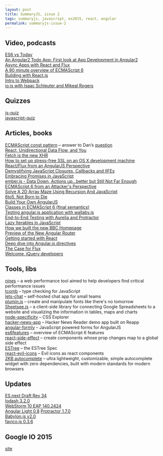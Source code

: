```yaml
---
layout: post
title: SummaryJS, issue 2
tags: summaryjs, javascript, es2015, react, angular
permalink: summaryjs-issue-2
---
```


Video, podcasts
---------------

[ES6 vs Today](https://www.youtube.com/watch?v=6tgbrN0vyec)   
[An Angular2 Todo App: First look at App Development in Angular2](https://www.youtube.com/watch?v=uD6Okha_Yj0)  
[Async Apps with React and Flux](https://www.youtube.com/watch?v=jnOAbsBsd4g)  
[A 90 minute overview of ECMAScript 6](http://www.2ality.com/2015/02/using-es6-today-minsk.html)  
[Building with React.js](http://thewebplatform.libsyn.com/31-building-with-reactjs)  
[Intro to Webpack](https://egghead.io/lessons/javascript-intro-to-webpack)  
[io.js with Isaac Schleuter and Mikeal Rogers](http://devchat.tv/js-jabber/147-jsj-io-js-with-isaac-schleuter-and-mikeal-rogers)

Quizzes
-------

[js-quiz](http://davidshariff.com/js-quiz)  
[javascript-quiz](http://perfectionkills.com/javascript-quiz/)

Articles, books
---------------

[ECMAScript const pattern](https://github.com/mozilla/addon-sdk/wiki/Coding-style-guide#variables) – answer to Dan’s [question](https://twitter.com/dan_abramov/status/565999273821888512)  
[React, Unidirectional Data Flow, and You](https://speakerdeck.com/dougneiner/react-unidirectional-data-flow-and-you)  
[Fetch is the new XHR](https://gauntface.com/blog/2015/02/11/fetch-is-the-new-xhr)  
[How to set up stress-free SSL on an OS X development machine](https://gist.github.com/jed/6147872)  
[React/Flux from an AngularJS Perspective](http://blog.celerity.com/react/flux-from-an-angularjs-perspective)  
[Demystifying JavaScript Closures, Callbacks and IIFEs](http://www.sitepoint.com/demystifying-javascript-closures-callbacks-iifes/)  
[Embracing Promises in JavaScript](http://javascriptplayground.com/blog/2015/02/promises/)  
[ember.js - Data Down, Actions up…better but Still Not Far Enough](http://www.thesoftwaresimpleton.com/blog/2015/02/12/emberjs-data-down/)  
[ECMAScript 6 from an Attacker's Perspective](http://www.slideshare.net/x00mario/es6-en)  
[Solve A 2D Array Maze Using Recursion And JavaScript](https://blog.nraboy.com/2015/02/solve-2d-array-maze-using-recursion-javascript/)  
[6to5. Not Born to Die](http://babeljs.io/blog/2015/02/15/not-born-to-die/)  
[Build Your Own AngularJS](http://teropa.info/build-your-own-angular)  
[Classes in ECMAScript 6 (final semantics)](http://www.2ality.com/2015/02/es6-classes-final.html)  
[Testing angular.js application with wallaby.js](http://dm.gl/2015/02/16/wallaby-angular/)  
[End-to-End Testing with Aurelia and Protractor](http://blog.durandal.io/2015/02/16/end-to-end-testing-with-aurelia-and-protractor/)  
[Lazy Iterables in JavaScript](http://raganwald.com/2015/02/17/lazy-iteratables-in-javascript.html)  
[How we built the new BBC Homepage](http://www.bbc.co.uk/blogs/internet/entries/47a96d23-ae04-444e-808f-678e6809765d)  
[Preview of the New Angular Router](http://angularjs.blogspot.ru/2015/02/preview-of-new-angular-router.html)  
[Getting started with React](http://ryanclark.me/getting-started-with-react/)  
[Deep dive into Angular.js directives](https://leanpub.com/angularjsdirectives)  
[The Case for Flux](https://medium.com/@dan_abramov/the-case-for-flux-379b7d1982c6)  
[Welcome, jQuery developers](http://blog.npmjs.org/post/111385956875/welcome-jquery-developers)

Tools, libs
-----------

[nines](https://github.com/derekshull/nines) – a web performance tool aimed to help developers find critical performance issues  
[tcomb](https://github.com/gcanti/tcomb) – type checking for JavaScript  
[lets-chat](https://github.com/sdelements/lets-chat) – self-hosted chat app for small teams  
[plumin.js](https://github.com/byte-foundry/plumin.js) – create and manipulate fonts like there's no tomorrow  
[Sheetsee.js](http://jlord.us/sheetsee.js/) – a client-side library for connecting Google Spreadsheets to a website and visualizing the information in tables, maps and charts  
[node-specificity](https://github.com/eprev/specificity) – CSS Explorer  
[hacker-news-app](https://github.com/reapp/hacker-news-app) – Hacker News Reader demo app built on Reapp  
[angular-formly](https://github.com/formly-js/angular-formly) – JavaScript powered forms for AngularJS  
[es6features](https://github.com/lukehoban/es6features) – overview of ECMAScript 6 features  
[react-side-effect](https://github.com/gaearon/react-side-effect) – create components whose prop changes map to a global side effect  
[ESTree](https://github.com/estree/estree) – the ESTree Spec  
[react-evil-icons](https://github.com/saulhoward/react-evil-icons) – Evil icons as react components  
[2KB autocomplete](http://leaverou.github.io/awesomplete/) – ultra lightweight, customizable, simple autocomplete widget with zero dependencies, built with modern standards for modern browsers

Updates
-------

[ES.next Draft Rev 34](http://wiki.ecmascript.org/doku.php?id=harmony:specification_drafts#february_20_2015_rev_34_release_candidate_1)  
[lodash 3.2.0](https://github.com/lodash/lodash/wiki/Changelog#v320)  
[WebStorm 10 EAP 140.2424](http://blog.jetbrains.com/webstorm/2015/02/webstorm-10-eap-140-2424/)  
[Angular Light 0.8](http://habrahabr.ru/post/250589/)
[Protractor 1.7.0](https://plus.google.com/+JulieRalph/posts/94QTyQxFMTm)  
[Babylon.js v2.0](http://blogs.msdn.com/b/eternalcoding/archive/2015/02/18/what-s-new-in-babylon-js-v2-0.aspx)  
[favico.js 0.3.6](https://github.com/ejci/favico.js)

Google IO 2015
--------------

[site](https://events.google.com/io2015/)